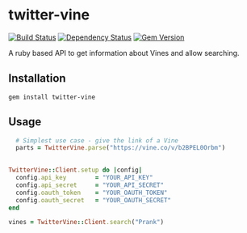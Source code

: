twitter-vine
============

[![Build Status](https://travis-ci.org/deevis/twitter-vine.png?branch=master)](https://travis-ci.org/deevis/twitter-vine)
[![Dependency Status](https://gemnasium.com/deevis/twitter-vine.png)](https://gemnasium.com/deevis/twitter-vine)
[![Gem Version](https://badge.fury.io/rb/twitter-vine.png)](http://badge.fury.io/rb/twitter-vine)

A ruby based API to get information about Vines and allow searching.

## Installation
    gem install twitter-vine
    

## Usage

```ruby
  # Simplest use case - give the link of a Vine
  parts = TwitterVine.parse("https://vine.co/v/b2BPEL0Orbm")
  
```

```ruby
TwitterVine::Client.setup do |config|
  config.api_key        = "YOUR_API_KEY"
  config.api_secret     = "YOUR_API_SECRET"
  config.oauth_token    = "YOUR_OAUTH_TOKEN"
  config.oauth_secret   = "YOUR_OAUTH_SECRET"
end
```

```ruby
vines = TwitterVine::Client.search("Prank")
```

